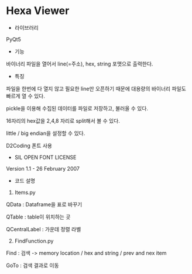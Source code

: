 # Hexa Viewer

- 라이브러리

PyQt5

- 기능

바이너리 파일을 열어서 line(=주소), hex, string 포맷으로 출력한다.

- 특징

파일을 한번에 다 열지 않고 필요한 line만 오픈하기 때문에 대용량의 바이너리 파일도 빠르게 열 수 있다.

pickle을 이용해 수집된 데이터를 파일로 저장하고, 불러올 수 있다.

16자리의 hex값을 2,4,8 자리로 split해서 볼 수 있다.

little / big endian을 설정할 수 있다.

D2Coding 폰트 사용

- SIL OPEN FONT LICENSE

Version 1.1 - 26 February 2007

- 코드 설명

1. Items.py

QData : Dataframe을 표로 바꾸기

QTable : table이 위치하는 곳

QCentralLabel : 가운데 정렬 라벨

2. FindFunction.py

Find : 검색 -> memory location / hex and string / prev and nex item

GoTo : 검색 결과로 이동

